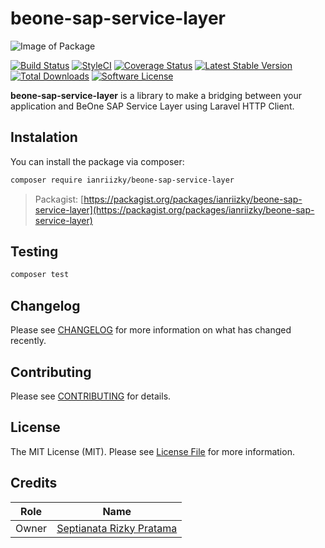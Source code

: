 # beone-sap-service-layer

![Image of Package](https://banners.beyondco.de/BeOne%20SAP%20Service%20Layer.png?theme=light&packageManager=composer+require&packageName=ianriizky%2Fbeone-sap-service-layer&pattern=architect&style=style_1&description=The+bridging+between+your+application+and+BeOne+SAP+Service+Layer+using+Laravel+HTTP+Client.&md=1&showWatermark=0&fontSize=75px&images=https%3A%2F%2Flaravel.com%2Fimg%2Flogomark.min.svg)

[![Build Status](https://github.com/ianriizky/beone-sap-service-layer/actions/workflows/tests.yml/badge.svg)](https://github.com/ianriizky/beone-sap-service-layer/actions)
[![StyleCI](https://github.styleci.io/repos/478463042/shield)](https://github.styleci.io/repos/478463042)
[![Coverage Status](https://coveralls.io/repos/github/ianriizky/beone-sap-service-layer/badge.svg)](https://coveralls.io/github/ianriizky/beone-sap-service-layer)
[![Latest Stable Version](https://poser.pugx.org/ianriizky/beone-sap-service-layer/v/stable.svg)](https://packagist.org/packages/ianriizky/beone-sap-service-layer)
[![Total Downloads](https://poser.pugx.org/ianriizky/beone-sap-service-layer/d/total.svg)](https://packagist.org/packages/ianriizky/beone-sap-service-layer)
[![Software License](https://poser.pugx.org/ianriizky/beone-sap-service-layer/license.svg)](https://packagist.org/packages/ianriizky/beone-sap-service-layer)

**beone-sap-service-layer** is a library to make a bridging between your application and BeOne SAP Service Layer using Laravel HTTP Client.

## Instalation
You can install the package via composer:

```bash
composer require ianriizky/beone-sap-service-layer
```
> Packagist: [https://packagist.org/packages/ianriizky/beone-sap-service-layer](https://packagist.org/packages/ianriizky/beone-sap-service-layer)

## Testing
```bash
composer test
```

## Changelog

Please see [CHANGELOG](CHANGELOG.md) for more information on what has changed recently.

## Contributing

Please see [CONTRIBUTING](CONTRIBUTING.md) for details.

## License

The MIT License (MIT). Please see [License File](LICENSE.md) for more information.

## Credits
| Role | Name |
| ---- | ---- |
| Owner | [Septianata Rizky Pratama](https://github.com/ianriizky) |

